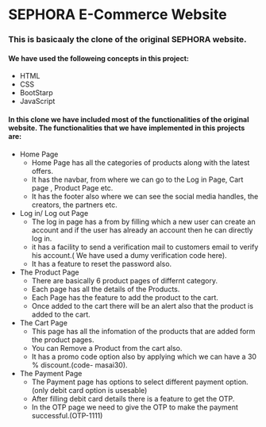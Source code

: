 # SEPHORA E-Commerce Website
### This is basicaaly the clone of the original SEPHORA website.
#### We have used the followeing concepts in this project:
* HTML
* CSS
* BootStarp
* JavaScript
#### In this clone we have included most of the functionalities of the original website. The functionalities that we have implemented in this projects are:
* Home Page
     * Home Page has all the categories of products along with the latest offers.
     * It has the navbar, from where we can go to the Log in Page, Cart page , Product Page etc.
     * It has the footer also where we can see the social media handles, the creators, the partners etc.
* Log in/ Log out Page
     * The log in page has a from by filling which a new user can create an account and if the user has already an account then he can directly log in.
     * it has a facility to send a verification mail to customers email to verify his account.( We have used a dumy verification code here).
     * It has a feature to reset the password also.
* The Product Page
     * There are basically 6 product pages of differnt category.
     * Each page has all the details of the Products.
     * Each Page has the feature to add the product to the cart.
     * Once added to the cart there will be an alert also that the product is added to the cart.
* The Cart Page
     * This page has all the infomation of the products that are added form the product pages.
     * You can Remove a Product from the cart also.
     * It has a promo code option also by applying which we can have a 30 % discount.(code- masai30).
* The Payment Page
     * The Payment page has options to select different payment option.(only debit card option is usesable)
     * After filling debit card details there is a feature to get the OTP.
     * In the OTP page we need to give the OTP to make the payment successful.(OTP-1111)

     

 
